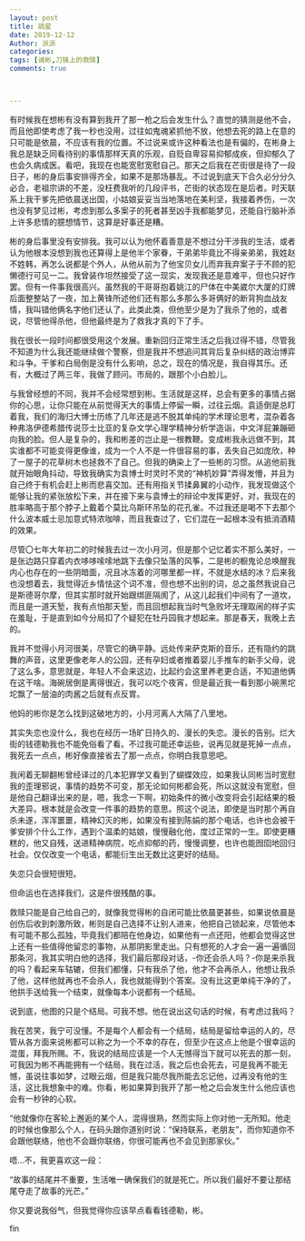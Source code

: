 ```yaml
---
layout: post
title: 疏星
date: 2019-12-12
Author: 派派
categories: 
tags: [诚彬,刀锋上的救赎]
comments: true



---
```


有时候我在想彬有没有算到我开了那一枪之后会发生什么？直觉的猜测是他不会，而且他即使考虑了我一秒也没用，过往如鬼魂紧抓他不放，他想去死的路上在意的只可能是依晨，不应该有我的位置。不过说来或许这种看法也是有偏的，在彬身上我总是缺乏同看待别的事情那样天真的乐观，自贬自卑容易抑郁成疾，但抑郁久了也会久病成医。看吧，我现在也能宽慰宽慰自己。那天之后我在芒街很是待了一段日子，彬的身后事安排得齐全，如果不是那场暴乱。不过说到底天下合久必分分久必合，老祖宗讲的不差，没枉费我听的几段评书，芒街的状态现在是后者。时天联系上我干爹先把依晨送出国，小姑娘妥妥当当地落地在美利坚，我接着养伤，一次也没有梦见过彬，考虑到那么多案子的死者甚至凶手我都能梦见，还能自行脑补添上许多悲情的臆想情节，这算是好事还是糟。

彬的身后事里没有安排我。我可以认为他怀着善意是不想过分干涉我的生活，或者认为他根本没想到我也还算得上是他半个家眷，干弟弟毕竟比不得亲弟弟，我姓赵不姓韩，再怎么说都是个外人，从他从前为了他宝贝女儿而弃我弃案子于不顾的犯懒德行可见一二。我曾装作坦然接受了这一现实，发现我还是意难平，但也只好作罢。但有一件事我很高兴。虽然我的干哥哥抱着姚江的尸体在中美崴尔大厦的灯牌后面整整站了一夜，加上黄锋所述他们还有那么多那么多哥俩好的断背狗血战友情，我叫错他俩名字他们还认了，此类此类，但他至少是为了我杀了他的，或者说，尽管他得杀他，但他最终是为了救我才真的下了手。

我在很长一段时间都很受用这个发展。重新回归正常生活之后我过得不错，尽管我不知道为什么我还能继续做个警察，但是我并不想追问其背后复杂纠结的政治博弈和斗争。干爹和白局倒是没有什么影响，总之，现在的情况是，我自得其乐。还有，大概过了两三年，我做了顾问。市局的，跟那个小白脸儿。

与我曾经想的不同，我并不会经常想到彬。生活就是这样，总会有更多的事情占据你的心思，让你只能在从前觉得天大的事情上停留一瞬，过往云烟。袁适倒是总盯着我，我们的海归大博士历练了几年还是逃不脱其单纯的学术理论思考，混杂着各种弗洛伊德希腊传说莎士比亚的复杂文学心理学精神分析学造诣，中文洋屁兼蹦砸向我的脸。但人是复杂的，我和彬差的岂止是一根教鞭。变成彬我永远做不到，其实谁都不可能变得更像谁，成为一个人不是一件很容易的事，丢失自己如庞欣，种了一屋子的花草树木也拯救不了自己。但我的确染上了一些彬的习惯。从追他前我就开始眼角抖动，导致我确实为袁博士时灵时不灵的“神机妙算”弄得发懵，并且为自己终于有机会赶上彬而悲喜交加。还有用指关节揉鼻翼的小动作，我发现做这个能够让我的紧张放松下来，并在接下来与袁博士的辩论中发挥更好，对，我现在的胜率略高于那个脖子上戴着个莫比乌斯环吊坠的花孔雀。不过我还是喝不下去那个什么波本威士忌加意式特浓咖啡，而且我查过了，它们混在一起根本没有抵消酒精的效果。

尽管〇七年大年初二的时候我去过一次小月河，但是那个记忆着实不那么美好，一是张边路只穿着内衣哆哆嗦嗦地跳下去像只坠落的风筝，二是彬的橱鬼论总唤醒我内心也存在的一些阴暗面，况且冰冻着的河哪里都一样，不就是水结的冰？后来我也没想着去，我觉得近乡情怯这个词不准，但也想不出别的词，总之虽然我说自己是斯德哥尔摩，但其实那时就开始跟绑匪隔阂了，从这儿起我们中间有了一道坎，而且是一道天堑，我有点怕那天堑，而且回想起我当时气急败坏无理取闹的样子实在羞耻，于是直到如今分局扣了个疑犯在牡丹园我才想起来。那是春天，我晚上去的。

我并不觉得小月河很美，尽管它的确平静。远处传来萨克斯的音乐，还有隐约的跳舞的声音，这里更像老年人的公园，还有孕妇或者推着婴儿手推车的新手父母，说了这么多，意思就是，年轻人不会来这边，比起约会这里养老更合适，不知道他俩在这干啥。海碗居倒是离得很近，我可以吃个夜宵，但是最近我一看到那小碗黑坨坨飘了一层油的肉酱之后就有点反胃。

他妈的彬你是怎么找到这破地方的，小月河离人大隔了八里地。

其实失恋也没什么，我也在经历一场旷日持久的、漫长的失恋。漫长的告别。烂大街的钱德勒我也不能免俗看了看。不过我可能还幸运些，说再见就是死掉一点点，我死去一点点，彬好像直接省去了那一点点，你明白我意思吧。

我闲着无聊翻彬曾经译过的几本犯罪学又看到了蝴蝶效应，如果我认同彬当时宽慰我的歪理邪说，事情的趋势不可变，那无论如何彬都会死，所以这就没有宽慰，但是他自己翻译出来的是，嗯，我念一下啊，初始条件的微小改变将会引起结果的极大差异。根本就是会改变一件事的趋势的意思。照这个说法，即使是当时那个再自杀未遂，浑浑噩噩，精神幻灭的彬，如果没有接到陈娟的那个电话，也许也会被干爹安排个什么工作，遇到个温柔的姑娘，慢慢融化他，度过正常的一生。即使更糟糕的，他又自残，送进精神病院，吃点抑郁的药，慢慢调整，也许也能囫囵地回归社会。仅仅改变一个电话，都能衍生出无数比这更好的结局。

失恋只会很短很短。

但命运也在选择我们，这是件很残酷的事。

救赎只能是自己给自己的，就像我觉得彬的自闭可能比依晨更甚些，如果说依晨是创伤后收到刺激所致，彬则是自己选择不让别人进来，他把自己锁起来，尽管他本有可能不那么孤独，毕竟我们都陪在他身边，如果他有一点还阳，他都会觉得这世上还有一些值得他留恋的事物，从那阴影里走出。只有想死的人才会一遍一遍循回那条河，我其实明白他的选择，我们最后那段对话，-你还会杀人吗？-你是来杀我的吗？看起来车轱辘，但我们都懂，只有我杀了他，他才不会再杀人，他想让我杀了他，这样他就再也不会杀人，我也就能得到个答案。没有比这更单纯干净的了，他拱手送给我一个结束，就像每本小说都有一个结局。

说到底，他图的只是个结局。可我不想。他在说出这句话的时候，有考虑过我吗？

我在苦笑，我宁可没懂。不是每个人都会有一个结局，结局是留给幸运的人的，尽管从各方面来说彬都可以称之为一个不幸的存在，但至少在这点上他是个很幸运的混蛋，拜我所赐。不，我说的结局应该是一个人无憾得当下就可以死去的那一刻，可我因为彬不再能拥有一个结局，我在过活，我之后也会死去，可是我再不能无憾，虽说往事如梦，过眼云烟，但是我只能尽我所能去忘记他，过再没有他的生活，这比我想象中的难。你看，彬如果算到我开了那一枪之后会发生什么他应该也会有一秒钟的心软。

“他就像你在客轮上邂逅的某个人，混得很熟，然而实际上你对他一无所知。他走的时候也像那么个人，在码头跟你道别时说：“保持联系，老朋友”，而你知道你不会跟他联络，他也不会跟你联络，你很可能再也不会见到那家伙。”

唔…不，我更喜欢这一段：

“故事的结尾并不重要，生活唯一确保我们的就是死亡。所以我们最好不要让那结尾夺走了故事的光芒。”

你又要说我俗气，但我觉得你应该早点看看钱德勒，彬。

fin
